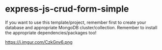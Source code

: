 # express-js-crud-form-simple

If you want to use this template/project, remember first to create your database and appropriate MongoDB cluster/collection.
Remember to install the appropriate dependencies/packages too!

https://i.imgur.com/CzkGnv6.png
